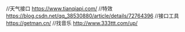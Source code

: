  //天气接口
https://www.tianqiapi.com/
 //特效
 https://blog.csdn.net/qq_38530880/article/details/72764396
 //接口工具
 https://getman.cn/
 //找音乐
http://www.333ttt.com/up/